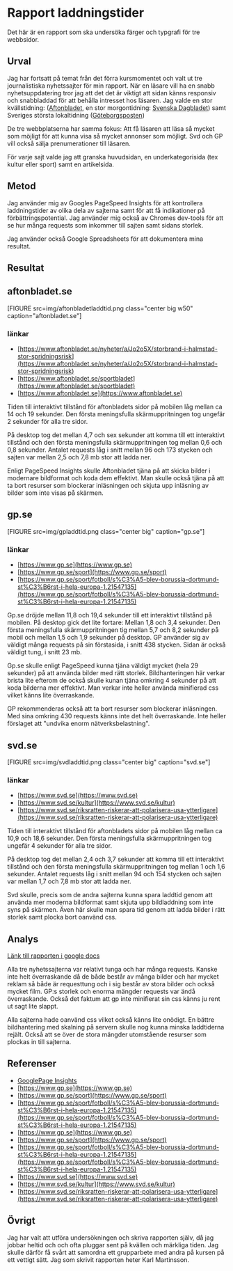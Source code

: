 ---
---
Rapport laddningstider
=========================

Det här är en rapport som ska undersöka färger och typgrafi för tre webbsidor.

Urval
-----------------------

Jag har fortsatt på temat från det förra kursmomentet och valt ut tre journalistiska nyhetssajter för min rapport. När en läsare vill ha en snabb nyhetsuppdatering tror jag att det det är viktigt att sidan känns responsiv och snabbladdad för att behålla intresset hos läsaren. Jag valde en stor kvällstidning: ([Aftonbladet](https://www.aftonbladet.se), en stor morgontidning: [Svenska Dagbladet](https://www.svd.se)) samt Sveriges största lokaltidning ([Göteborgsposten](https://www.gp.se))

De tre webbplatserna har samma fokus: Att få läsaren att läsa så mycket som möjligt för att kunna visa så mycket annonser som möjligt. Svd och GP vill också sälja prenumerationer till läsaren.

För varje sajt valde jag att granska huvudsidan, en underkategorisida (tex kultur eller sport) samt en artikelsida.

Metod
-----------------------

Jag använder mig av Googles PageSpeed Insights för att kontrollera laddningstider av olika dela av sajterna samt för att få indikationer på förbättringspotential. Jag använder mig också av Chromes dev-tools för att se hur många requests som inkommer till sajten samt sidans storlek.

Jag använder också Google Spreadsheets för att dokumentera mina resultat.

Resultat
-----------------------

## aftonbladet.se

[FIGURE src=img/aftonbladetladdtid.png class="center big w50" caption="aftonbladet.se"]

### länkar

* [https://www.aftonbladet.se/nyheter/a/Jo2o5X/storbrand-i-halmstad-stor-spridningsrisk](https://www.aftonbladet.se/nyheter/a/Jo2o5X/storbrand-i-halmstad-stor-spridningsrisk)
* [https://www.aftonbladet.se/sportbladet](https://www.aftonbladet.se/sportbladet)
* [https://www.aftonbladet.se](https://www.aftonbladet.se)

Tiden till interaktivt tillstånd för aftonbladets sidor på mobilen låg mellan ca 14 och 19 sekunder. Den första meningsfulla skärmuppritningen tog ungefär 2 sekunder för alla tre sidor.

På desktop tog det mellan 4,7 och sex sekunder att komma till ett interaktivt tillstånd och den första meningsfulla skärmuppritningen tog mellan 0,6 och 0,8 sekunder. Antalet requests låg i snitt mellan 96 och 173 stycken och sajten var mellan 2,5 och 7,8 mb stor att ladda ner.

Enligt PageSpeed Insights skulle Aftonbladet tjäna på att skicka bilder i modernare bildformat och koda dem effektivt. Man skulle också tjäna på att ta bort resurser som blockerar inläsningen och skjuta upp inläsning av bilder som inte visas på skärmen.

## gp.se

[FIGURE src=img/gpladdtid.png class="center big" caption="gp.se"]

### länkar

* [https://www.gp.se](https://www.gp.se)
* [https://www.gp.se/sport](https://www.gp.se/sport)
* [https://www.gp.se/sport/fotboll/s%C3%A5-blev-borussia-dortmund-st%C3%B6rst-i-hela-europa-1.21547135](https://www.gp.se/sport/fotboll/s%C3%A5-blev-borussia-dortmund-st%C3%B6rst-i-hela-europa-1.21547135)

Gp.se dröjde mellan 11,8 och 19,4 sekunder till ett interaktivt tillstånd på mobilen. På desktop gick det lite fortare: Mellan 1,8 och 3,4 sekunder. Den första meningsfulla skärmuppritningen tig mellan 5,7 och 8,2 sekunder på mobil och mellan 1,5 och 1,9 sekunder på desktop. GP använder sig av väldigt många requests på sin förstasida, i snitt 438 stycken. Sidan är också väldigt tung, i snitt 23 mb.

Gp.se skulle enligt PageSpeed kunna tjäna väldigt mycket (hela 29 sekunder) på att använda bilder med rätt storlek. Bildhanteringen här verkar brista lite efterom de också skulle kunan tjäna omkring 4 sekunder på att koda bilderna mer effektivt. Man verkar inte heller använda minifierad css vilket känns lite överraskande.

GP rekommenderas också att ta bort resurser som blockerar inläsningen. Med sina omkring 430 requests känns inte det helt överraskande. Inte heller förslaget att "undvika enorm nätverksbelastning".

## svd.se

[FIGURE src=img/svdladdtid.png class="center big" caption="svd.se"]

### länkar

* [https://www.svd.se](https://www.svd.se)
* [https://www.svd.se/kultur](https://www.svd.se/kultur)
* [https://www.svd.se/riksratten-riskerar-att-polarisera-usa-ytterligare](https://www.svd.se/riksratten-riskerar-att-polarisera-usa-ytterligare)

Tiden till interaktivt tillstånd för aftonbladets sidor på mobilen låg mellan ca 10,9 och 18,6 sekunder. Den första meningsfulla skärmuppritningen tog ungefär 4 sekunder för alla tre sidor.

På desktop tog det mellan 2,4 och 3,7 sekunder att komma till ett interaktivt tillstånd och den första meningsfulla skärmuppritningen tog mellan 1 och 1,6 sekunder. Antalet requests låg i snitt mellan 94 och 154 stycken och sajten var mellan 1,7 och 7,8 mb stor att ladda ner.

Svd skulle, precis som de andra sajterna kunna spara laddtid genom att använda mer moderna bildformat samt skjuta upp bildladdning som inte syns på skärmen. Även här skulle man spara tid genom att ladda bilder i rätt storlek samt plocka bort oanvänd css.

Analys
-----------------------

[Länk till rapporten i google docs](https://docs.google.com/spreadsheets/d/1_uAJpADX0gmSiFL-Z24Wfn7d_i8hTpbY94hMbGmzH08/edit?usp=sharing)

Alla tre nyhetssajterna var relativt tunga och har många requests. Kanske inte helt överraskande då de både består av många bilder och har mycket reklam så både är requesttung och i sig består av stora bilder och också mycket film. GP:s storlek och enorma mängder requests var ändå överraskande. Också det faktum att gp inte minifierat sin css känns ju rent ut sagt lite slappt.

Alla sajterna hade oanvänd css vilket också känns lite onödigt. En bättre bildhantering med skalning på servern skulle nog kunna minska laddtiderna rejält. Också att se över de stora mängder utomstående resurser som plockas in till sajterna.

Referenser
-----------------------

* [GooglePage Insights](https://developers.google.com/speed/pagespeed/insights/)
* [https://www.gp.se](https://www.gp.se)
* [https://www.gp.se/sport](https://www.gp.se/sport)
* [https://www.gp.se/sport/fotboll/s%C3%A5-blev-borussia-dortmund-st%C3%B6rst-i-hela-europa-1.21547135](https://www.gp.se/sport/fotboll/s%C3%A5-blev-borussia-dortmund-st%C3%B6rst-i-hela-europa-1.21547135)
* [https://www.gp.se](https://www.gp.se)
* [https://www.gp.se/sport](https://www.gp.se/sport)
* [https://www.gp.se/sport/fotboll/s%C3%A5-blev-borussia-dortmund-st%C3%B6rst-i-hela-europa-1.21547135](https://www.gp.se/sport/fotboll/s%C3%A5-blev-borussia-dortmund-st%C3%B6rst-i-hela-europa-1.21547135)
* [https://www.svd.se](https://www.svd.se)
* [https://www.svd.se/kultur](https://www.svd.se/kultur)
* [https://www.svd.se/riksratten-riskerar-att-polarisera-usa-ytterligare](https://www.svd.se/riksratten-riskerar-att-polarisera-usa-ytterligare)

Övrigt
-----------------------

Jag har valt att utföra undersökningen och skriva rapporten själv, då jag jobbar heltid och och ofta pluggar sent på kvällen och märkliga tiden. Jag skulle därför få svårt att samordna ett grupparbete med andra på kursen på ett vettigt sätt. Jag som skrivit rapporten heter Karl Martinsson.
